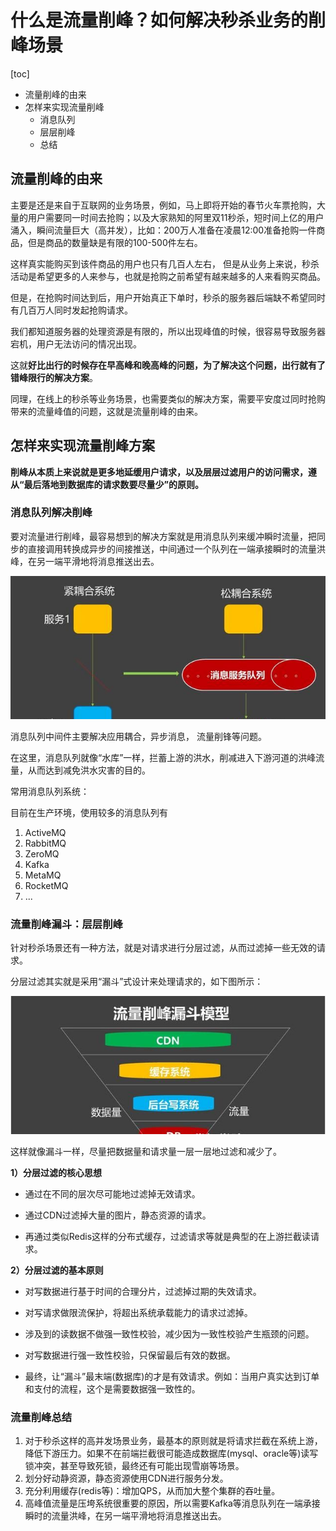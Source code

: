 # 什么是流量削峰？如何解决秒杀业务的削峰场景

[toc]

+ 流量削峰的由来
+ 怎样来实现流量削峰
  + 消息队列
  + 层层削峰
  + 总结

## 流量削峰的由来

主要是还是来自于互联网的业务场景，例如，马上即将开始的春节火车票抢购，大量的用户需要同一时间去抢购；以及大家熟知的阿里双11秒杀，短时间上亿的用户涌入，瞬间流量巨大（高并发），比如：200万人准备在凌晨12:00准备抢购一件商品，但是商品的数量缺是有限的100-500件左右。

这样真实能购买到该件商品的用户也只有几百人左右， 但是从业务上来说，秒杀活动是希望更多的人来参与，也就是抢购之前希望有越来越多的人来看购买商品。

但是，在抢购时间达到后，用户开始真正下单时，秒杀的服务器后端缺不希望同时有几百万人同时发起抢购请求。

我们都知道服务器的处理资源是有限的，所以出现峰值的时候，很容易导致服务器宕机，用户无法访问的情况出现。

这就**好比出行的时候存在早高峰和晚高峰的问题，为了解决这个问题，出行就有了错峰限行的解决方案**。

同理，在线上的秒杀等业务场景，也需要类似的解决方案，需要平安度过同时抢购带来的流量峰值的问题，这就是流量削峰的由来。

## 怎样来实现流量削峰方案

**削峰从本质上来说就是更多地延缓用户请求，以及层层过滤用户的访问需求，遵从“最后落地到数据库的请求数要尽量少”的原则。**

### 消息队列解决削峰

要对流量进行削峰，最容易想到的解决方案就是用消息队列来缓冲瞬时流量，把同步的直接调用转换成异步的间接推送，中间通过一个队列在一端承接瞬时的流量洪峰，在另一端平滑地将消息推送出去。

![img](%E4%BB%80%E4%B9%88%E6%98%AF%E6%B5%81%E9%87%8F%E5%89%8A%E5%B3%B0%EF%BC%9F%E5%A6%82%E4%BD%95%E8%A7%A3%E5%86%B3%E7%A7%92%E6%9D%80%E4%B8%9A%E5%8A%A1%E7%9A%84%E5%89%8A%E5%B3%B0%E5%9C%BA%E6%99%AF.assets/202303011617102.jpeg)

消息队列中间件主要解决应用耦合，异步消息， 流量削锋等问题。

在这里，消息队列就像“水库”一样，拦蓄上游的洪水，削减进入下游河道的洪峰流量，从而达到减免洪水灾害的目的。

常用消息队列系统：

目前在生产环境，使用较多的消息队列有 

1. ActiveMQ
2. RabbitMQ
3. ZeroMQ
4. Kafka
5. MetaMQ
6. RocketMQ 
7. ...

### 流量削峰漏斗：层层削峰

针对秒杀场景还有一种方法，就是对请求进行分层过滤，从而过滤掉一些无效的请求。

分层过滤其实就是采用“漏斗”式设计来处理请求的，如下图所示：

![img](%E4%BB%80%E4%B9%88%E6%98%AF%E6%B5%81%E9%87%8F%E5%89%8A%E5%B3%B0%EF%BC%9F%E5%A6%82%E4%BD%95%E8%A7%A3%E5%86%B3%E7%A7%92%E6%9D%80%E4%B8%9A%E5%8A%A1%E7%9A%84%E5%89%8A%E5%B3%B0%E5%9C%BA%E6%99%AF.assets/202303011618889.jpeg)

这样就像漏斗一样，尽量把数据量和请求量一层一层地过滤和减少了。

**1）分层过滤的核心思想**

- 通过在不同的层次尽可能地过滤掉无效请求。

- 通过CDN过滤掉大量的图片，静态资源的请求。

- 再通过类似Redis这样的分布式缓存，过滤请求等就是典型的在上游拦截读请求。

**2）分层过滤的基本原则**

- 对写数据进行基于时间的合理分片，过滤掉过期的失效请求。

- 对写请求做限流保护，将超出系统承载能力的请求过滤掉。

- 涉及到的读数据不做强一致性校验，减少因为一致性校验产生瓶颈的问题。

- 对写数据进行强一致性校验，只保留最后有效的数据。

- 最终，让“漏斗”最末端(数据库)的才是有效请求。例如：当用户真实达到订单和支付的流程，这个是需要数据强一致性的。

### 流量削峰总结

1. 对于秒杀这样的高并发场景业务，最基本的原则就是将请求拦截在系统上游，降低下游压力。如果不在前端拦截很可能造成数据库(mysql、oracle等)读写锁冲突，甚至导致死锁，最终还有可能出现雪崩等场景。
2. 划分好动静资源，静态资源使用CDN进行服务分发。
3. 充分利用缓存(redis等)：增加QPS，从而加大整个集群的吞吐量。
4. 高峰值流量是压垮系统很重要的原因，所以需要Kafka等消息队列在一端承接瞬时的流量洪峰，在另一端平滑地将消息推送出去。